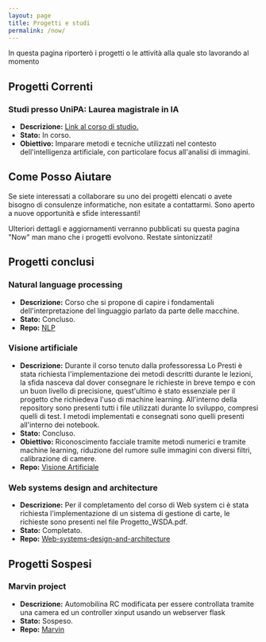 ```yaml
---
layout: page
title: Progetti e studi
permalink: /now/
---
```


In questa pagina riporterò i progetti o le attività alla quale sto lavorando al momento

## Progetti Correnti

### Studi presso UniPA: Laurea magistrale in IA
- **Descrizione:** [Link al corso di studio.](https://offertaformativa.unipa.it/offweb/public/corso/visualizzaCurriculum.seam?cid=19060&oidCurriculum=21386)
- **Stato:** In corso.
- **Obiettivo:** Imparare metodi e tecniche utilizzati nel contesto dell'intelligenza artificiale, con particolare focus all'analisi di immagini.



## Come Posso Aiutare

Se siete interessati a collaborare su uno dei progetti elencati o avete bisogno di consulenze informatiche, non esitate a contattarmi. Sono aperto a nuove opportunità e sfide interessanti!

Ulteriori dettagli e aggiornamenti verranno pubblicati su questa pagina "Now" man mano che i progetti evolvono. Restate sintonizzati!


## Progetti conclusi

### Natural language processing 
- **Descrizione:** Corso che si propone di capire i fondamentali dell'interpretazione del linguaggio parlato da parte delle macchine.
- **Stato:** Concluso.
- **Repo:** [NLP](https://github.com/Montenigri/NLP)

### Visione artificiale
- **Descrizione:** Durante il corso tenuto dalla professoressa Lo Presti è stata richiesta l'implementazione dei metodi descritti durante le lezioni, la sfida nasceva dal dover consegnare le richieste in breve tempo e con un buon livello di precisione, quest'ultimo è stato essenziale per il progetto che richiedeva l'uso di machine learning. All'interno della repository sono presenti tutti i file utilizzati durante lo sviluppo, compresi quelli di test. I metodi implementati e consegnati sono quelli presenti all'interno dei notebook.
- **Stato:** Concluso.
- **Obiettivo:** Riconoscimento facciale tramite metodi numerici e tramite machine learning, riduzione del rumore sulle immagini con diversi filtri, calibrazione di camere.
- **Repo:** [Visione Artificiale](https://github.com/Montenigri/VisioneArtificiale)

### Web systems design and architecture
- **Descrizione:** Per il completamento del corso di Web system ci è stata richiesta l'implementazione di un sistema di gestione di carte, le richieste sono presenti nel file Progetto_WSDA.pdf.
- **Stato:** Completato.
- **Repo:** [Web-systems-design-and-architecture](https://github.com/Montenigri/Web-systems-design-and-architecture)


## Progetti Sospesi

### Marvin project 
- **Descrizione:** Automobilina RC modificata per essere controllata tramite una camera ed un controller xinput usando un webserver flask
- **Stato:** Sospeso.
- **Repo:** [Marvin](https://github.com/Montenigri/Marvin)